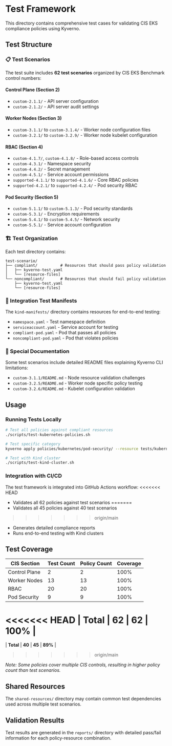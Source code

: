 # Test Framework

This directory contains comprehensive test cases for validating CIS EKS compliance policies using Kyverno.

## Test Structure

### 📋 Test Scenarios

The test suite includes **62 test scenarios** organized by CIS EKS Benchmark control numbers:

#### Control Plane (Section 2)
- `custom-2.1.1/` - API server configuration
- `custom-2.1.2/` - API server audit settings

#### Worker Nodes (Section 3)
- `custom-3.1.1/` to `custom-3.1.4/` - Worker node configuration files
- `custom-3.2.1/` to `custom-3.2.9/` - Worker node kubelet configuration

#### RBAC (Section 4)
- `custom-4.1.7/`, `custom-4.1.8/` - Role-based access controls
- `custom-4.3.1/` - Namespace security
- `custom-4.4.2/` - Secret management
- `custom-4.5.1/` - Service account permissions
- `supported-4.1.1/` to `supported-4.1.6/` - Core RBAC policies
- `supported-4.2.1/` to `supported-4.2.4/` - Pod security RBAC

#### Pod Security (Section 5)
- `custom-5.1.1/` to `custom-5.1.3/` - Pod security standards
- `custom-5.3.1/` - Encryption requirements
- `custom-5.4.1/` to `custom-5.4.5/` - Network security
- `custom-5.5.1/` - Service account configuration

### 🏗️ Test Organization

Each test directory contains:
```
test-scenario/
├── compliant/          # Resources that should pass policy validation
│   ├── kyverno-test.yaml
│   └── [resource-files]
└── noncompliant/       # Resources that should fail policy validation
    ├── kyverno-test.yaml
    └── [resource-files]
```

### 🧪 Integration Test Manifests

The `kind-manifests/` directory contains resources for end-to-end testing:
- `namespace.yaml` - Test namespace definition
- `serviceaccount.yaml` - Service account for testing
- `compliant-pod.yaml` - Pod that passes all policies
- `noncompliant-pod.yaml` - Pod that violates policies

### 📝 Special Documentation

Some test scenarios include detailed README files explaining Kyverno CLI limitations:
- `custom-3.1.1/README.md` - Node resource validation challenges
- `custom-3.2.5/README.md` - Worker node specific policy testing
- `custom-3.2.6/README.md` - Kubelet configuration validation

## Usage

### Running Tests Locally

```bash
# Test all policies against compliant resources
./scripts/test-kubernetes-policies.sh

# Test specific category
kyverno apply policies/kubernetes/pod-security/ --resource tests/kubernetes/custom-5.1.1/compliant/

# Test with Kind cluster
./scripts/test-kind-cluster.sh
```

### Integration with CI/CD

The test framework is integrated into GitHub Actions workflow:
<<<<<<< HEAD
- Validates all 62 policies against test scenarios
=======
- Validates all 45 policies against 40 test scenarios
>>>>>>> origin/main
- Generates detailed compliance reports
- Runs end-to-end testing with Kind clusters

## Test Coverage

| CIS Section | Test Count | Policy Count | Coverage |
|-------------|------------|--------------|----------|
| Control Plane | 2 | 2 | 100% |
| Worker Nodes | 13 | 13 | 100% |
| RBAC | 20 | 20 | 100% |
| Pod Security | 9 | 9 | 100% |
<<<<<<< HEAD
| **Total** | **62** | **62** | **100%** |
=======
| **Total** | **40** | **45** | **89%** |
>>>>>>> origin/main

*Note: Some policies cover multiple CIS controls, resulting in higher policy count than test scenarios.*

## Shared Resources

The `shared-resources/` directory may contain common test dependencies used across multiple test scenarios.

## Validation Results

Test results are generated in the `reports/` directory with detailed pass/fail information for each policy-resource combination.